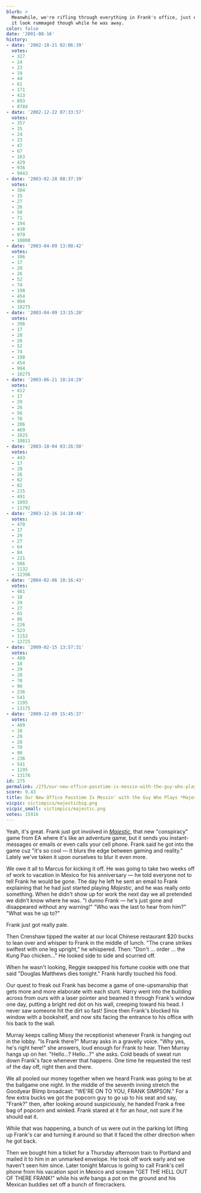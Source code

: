 ```yaml
---
blurb: >
  Meanwhile, we're rifling through everything in Frank's office, just enough to make
  it look rummaged though while he was away.
color: false
date: '2001-08-16'
history:
- date: '2002-10-21 02:06:39'
  votes:
  - 327
  - 14
  - 23
  - 19
  - 44
  - 61
  - 171
  - 413
  - 893
  - 8784
- date: '2002-12-22 07:33:57'
  votes:
  - 357
  - 15
  - 24
  - 23
  - 47
  - 67
  - 183
  - 429
  - 936
  - 9443
- date: '2003-02-28 08:37:39'
  votes:
  - 384
  - 15
  - 27
  - 26
  - 50
  - 71
  - 194
  - 438
  - 979
  - 10008
- date: '2003-04-09 13:08:42'
  votes:
  - 396
  - 17
  - 28
  - 26
  - 52
  - 74
  - 198
  - 454
  - 994
  - 10275
- date: '2003-04-09 13:15:20'
  votes:
  - 396
  - 17
  - 28
  - 26
  - 52
  - 74
  - 198
  - 454
  - 994
  - 10275
- date: '2003-06-21 18:24:29'
  votes:
  - 412
  - 17
  - 29
  - 26
  - 56
  - 76
  - 206
  - 469
  - 1025
  - 10811
- date: '2003-10-04 03:26:50'
  votes:
  - 443
  - 17
  - 29
  - 26
  - 62
  - 82
  - 215
  - 491
  - 1093
  - 11792
- date: '2003-12-16 14:10:48'
  votes:
  - 470
  - 17
  - 29
  - 27
  - 64
  - 84
  - 221
  - 506
  - 1132
  - 12396
- date: '2004-02-06 10:16:43'
  votes:
  - 481
  - 18
  - 29
  - 27
  - 65
  - 86
  - 226
  - 523
  - 1152
  - 12725
- date: '2009-02-15 13:57:31'
  votes:
  - 489
  - 18
  - 29
  - 28
  - 70
  - 90
  - 236
  - 541
  - 1195
  - 13175
- date: '2009-12-09 15:45:37'
  votes:
  - 489
  - 18
  - 29
  - 28
  - 70
  - 90
  - 236
  - 541
  - 1195
  - 13176
id: 275
permalink: /275/our-new-office-passtime-is-messin-with-the-guy-who-plays-majestic/
score: 9.43
title: Our New Office Passtime Is Messin' with the Guy Who Plays *Majestic*
vicpic: victimpics/majesticbig.png
vicpic_small: victimpics/majestic.png
votes: 15916
---
```


Yeah, it's great. Frank just got involved in
[*Majestic*](https://web.archive.org/web/20010816000000/http://www.gamespy.com/e3/maj/),
that new "conspiracy" game from EA where it's like an adventure game,
but it sends you instant-messages or emails or even calls your cell
phone. Frank said he got into the game cuz "it's so cool — it blurs the
edge between gaming and reality." Lately we've taken it upon ourselves
to blur it even more.

We owe it all to Marcus for kicking it off. He was going to take two
weeks off of work to vacation in Mexico for his anniversary — he told
everyone not to tell Frank he would be gone. The day he left he sent an
email to Frank explaining that he had just started playing *Majestic*,
and he was really onto something. When he didn't show up for work the
next day we all pretended we didn't know where he was. "I dunno Frank —
he's just gone and disappeared without any warning!" "Who was the last
to hear from him?" "What was he up to?"

Frank just got really pale.

Then Crenshaw tipped the waiter at our local Chinese restaurant $20
bucks to lean over and whisper to Frank in the middle of lunch. "The
crane strikes swiftest with one leg upright," he whispered. Then: "Don't
... order ... the Kung Pao chicken..." He looked side to side and
scurried off.

When he wasn't looking, Reggie swapped his fortune cookie with one that
said "Douglas Matthews dies tonight." Frank hardly touched his food.

Our quest to freak out Frank has become a game of one-upsmanship that
gets more and more elaborate with each stunt. Harry went into the
building across from ours with a laser pointer and beamed it through
Frank's window one day, putting a bright red dot on his wall, creeping
toward his head. I never saw someone hit the dirt so fast! Since then
Frank's blocked his window with a bookshelf, and now sits facing the
entrance to his office with his back to the wall.

Murray keeps calling Missy the receptionist whenever Frank is hanging
out in the lobby. "Is Frank there?" Murray asks in a gravelly voice.
"Why yes, he's right here!" she answers, loud enough for Frank to hear.
Then Murray hangs up on her. "Hello...? Hello...?" she asks. Cold beads
of sweat run down Frank's face whenever that happens. One time he
requested the rest of the day off, right then and there.

We all pooled our money together when we heard Frank was going to be at
the ballgame one night. In the middle of the seventh inning stretch the
Goodyear Blimp broadcast: "WE'RE ON TO YOU, FRANK SIMPSON." For a few
extra bucks we got the popcorn guy to go up to his seat and say,
"Frank?" then, after looking around suspiciously, he handed Frank a free
bag of popcorn and winked. Frank stared at it for an hour, not sure if
he should eat it.

While that was happening, a bunch of us were out in the parking lot
lifting up Frank's car and turning it around so that it faced the other
direction when he got back.

Then we bought him a ticket for a Thursday afternoon train to Portland
and mailed it to him in an unmarked envelope. He took off work early and
we haven't seen him since. Later tonight Marcus is going to call Frank's
cell phone from his vacation spot in Mexico and scream "GET THE HELL OUT
OF THERE FRANK!" while his wife bangs a pot on the ground and his
Mexican buddies set off a bunch of firecrackers.